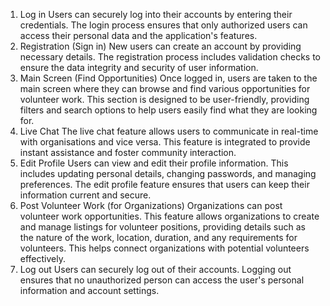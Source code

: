 1. Log in
Users can securely log into their accounts by entering their credentials. The login process ensures that only authorized users can access their personal data and the application's features.
2. Registration (Sign in)
New users can create an account by providing necessary details. The registration process includes validation checks to ensure the data integrity and security of user information.
3. Main Screen (Find Opportunities)
Once logged in, users are taken to the main screen where they can browse and find various opportunities for volunteer work. This section is designed to be user-friendly, providing filters and search options to help users easily find what they are looking for.
4. Live Chat
The live chat feature allows users to communicate in real-time with organisations and vice versa. This feature is integrated to provide instant assistance and foster community interaction.
5. Edit Profile
Users can view and edit their profile information. This includes updating personal details, changing passwords, and managing preferences. The edit profile feature ensures that users can keep their information current and secure.
6. Post Volunteer Work (for Organizations)
Organizations can post volunteer work opportunities. This feature allows organizations to create and manage listings for volunteer positions, providing details such as the nature of the work, location, duration, and any requirements for volunteers. This helps connect organizations with potential volunteers effectively.
7. Log out
Users can securely log out of their accounts. Logging out ensures that no unauthorized person can access the user's personal information and account settings.
